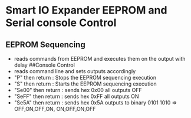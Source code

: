 # Smart IO Expander EEPROM and Serial console Control
## EEPROM Sequencing
- reads commands from EEPROM and executes them on the output with delay
##Console Control
- reads command line and sets outputs accordingly
- "P" then return : Stops the EEPROM sequencing execution
- "S" then return : Starts the EEPROM sequencing execution
- "Se00" then return : sends hex 0x00 all outputs OFF
- "SeFF" then return : sends hex 0xFF all outputs ON
- "Se5A" then return : sends hex 0x5A outputs to binary 0101 1010 => OFF,ON,OFF,ON, ON,OFF,ON,OFF
